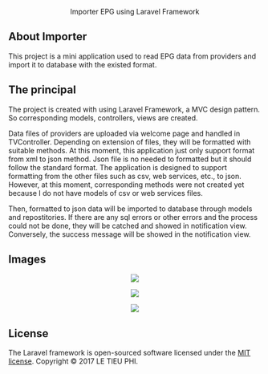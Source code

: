 <p align="center">Importer EPG using Laravel Framework</p>


## About Importer

This project is a mini application used to read EPG data from providers and import it to database with the existed format.

## The principal

The project is created with using Laravel Framework, a MVC design pattern. So corresponding models, controllers, views are created.

Data files of providers are uploaded via welcome page and handled in TVController. Depending on extension of files, they will be formatted with suitable methods. At this moment, this application just only support format from xml to json method. Json file is no needed to formatted but it should follow the standard format. The application is designed to support formatting from the other files such as csv, web services, etc., to json. However, at this moment, corresponding methods were not created yet because I do not have models of csv or web services files.

Then, formatted to json data will be imported to database through models and repostitories. If there are any sql errors or other errors and the process could not be done, they will be catched and showed in notification view. Conversely, the success message will be showed in the notification view. 

## Images

<p align="center"><img src="http://imgur.com/DXragrL"></p>
<p align="center"><img src="http://imgur.com/9C5gtiy"></p>
<p align="center"><img src="http://imgur.com/mi2PghJ"></p>

## License

The Laravel framework is open-sourced software licensed under the [MIT license](http://opensource.org/licenses/MIT).
Copyright © 2017 LE TIEU PHI.
